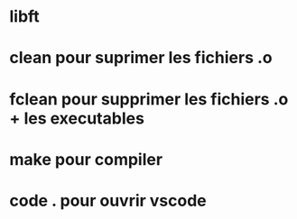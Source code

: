 # libft
# clean pour suprimer les fichiers .o
# fclean pour supprimer les fichiers .o + les executables
# make pour compiler
# code . pour ouvrir vscode
